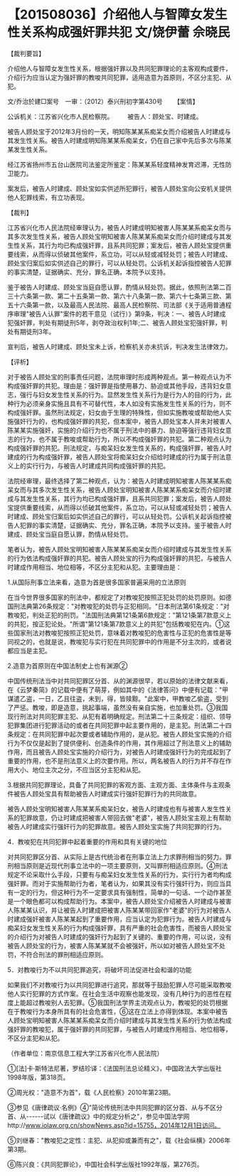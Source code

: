 # 【201508036】介绍他人与智障女发生性关系构成强奸罪共犯 文/饶伊蕾 佘晓民

【裁判要旨】

介绍他人与智障女发生性关系，根据强奸罪以及共同犯罪理论的主客观构成要件，介绍行为应当认定为强奸罪的教唆共同犯罪，适用造意为首原则，不区分主犯、从犯。

文/乔治於建□案号　一审：（2012）泰兴刑初字第430号 　　【案情】

公诉机关：江苏省兴化市人民检察院。 　　被告人：顾处宝、时建成。

被告人顾处宝于2012年3月份的一天，明知陈某某系痴呆女而介绍被告人时建成与其发生性关系。被告人时建成明知陈某某系痴呆女，仍在自己家中先后多次与陈某某发生性关系。

经江苏省扬州市五台山医院司法鉴定所鉴定：陈某某系轻度精神发育迟滞，无性防卫能力。

案发后，被告人时建成、顾处宝如实供述所犯罪行，被告人顾处宝向公安机关提供他人犯罪线索，有立功表现。

【裁判】

江苏省兴化市人民法院经审理认为，被告人时建成明知被害人陈某某系痴呆女而与其多次发生性关系，被告人顾处宝明知被害人陈某某系痴呆女而介绍时建成与其发生性关系，其行为均已构成强奸罪，且系共同犯罪；案发后，被告人顾处宝提供重要线索，从而得以侦破其他案件，系立功，可以从轻或减轻处罚；被告人时建成、顾处宝归案后如实供述自己的罪行，可以从轻处罚。公诉机关起诉指控被告人犯罪的事实清楚，证据确实、充分，罪名正确，本院予以支持。

鉴于被告人时建成、顾处宝当庭自愿认罪，酌情从轻处罚。据此，依照刑法第二百三十六条第一款、第二十五条第一款、第六十八条第一款、第六十七条第三款、第五十六条第一款，以及最高人民法院、最高人民检察院、司法部《关于适用普通程序审理"被告人认罪"案件的若干意见（试行）》第9条，判决：一、被告人时建成犯强奸罪，判处有期徒刑5年，剥夺政治权利1年;二、被告人顾处宝犯强奸罪，判处有期徒刑3年。

宣判后，被告人时建成、顾处宝未上诉，检察机关亦未抗诉，判决发生法律效力。

【评析】

对于被告人顾处宝的刑事责任问题，法院审理时形成两种观点。第一种观点认为不构成强奸罪的共犯。理由是：强奸罪是指使用暴力、胁迫或其他手段，违背妇女意志，强行与妇女发生性关系的行为。显然发生性关系行为是行为人的目的行为，此种行为必须亲身实施且具有不可替代性，本人如没有实施发生性关系的行为，则不构成强奸罪。虽然刑法规定，妇女由于生理的特殊性，但如实施教唆或帮助他人实施强奸行为的，也构成强奸罪的共犯，但本案中，被告人顾处宝本人并未对被害人陈某某实施强奸，实施的介绍行为也不属于刑法中的暴力、胁迫等强行违背妇女意志的行为，也不属于教唆或帮助行为，所以不构成强奸罪的共犯。第二种观点认为构成强奸罪的共犯。刑法规定，与痴呆妇女发生性关系的，构成强奸罪，被告人时建成的行为构成强奸罪，被告人顾处宝将痴呆妇女介绍给时建成的行为属于刑法意义上的实行行为，与被告人时建成共同构成强奸罪的共犯。

法院经审理，最终选择了第二种观点，认为：被告人时建成明知被害人陈某某系痴呆女而与其多次发生性关系，被告人顾处宝明知被害人陈某某系痴呆女而介绍时建成与其发生性关系，其行为均已构成强奸罪，且系共同犯罪；案发后，被告人顾处宝提供重要线索，从而得以侦破其他案件，系立功，可以从轻或减轻处罚；被告人时建成、顾处宝归案后如实供述自己的罪行，可以从轻处罚。公诉机关起诉指控被告人犯罪的事实清楚，证据确实、充分，罪名正确，本院予以支持。鉴于被告人时建成、顾处宝当庭自愿认罪，酌情从轻处罚。

笔者认为，被告人顾处宝明知被害人陈某某系痴呆女而介绍时建成与其发生性关系的行为依法构成强奸罪的共犯。被告人顾处宝的行为构成强奸罪的共犯，与被告人时建成作用相当、地位相等，不区分主犯和从犯。主要理由是：

1.从国际刑事立法来看，造意为首是很多国家普遍采用的立法原则

在当今世界很多国家的刑法中，都规定了对教唆犯按照正犯处罚的处罚原则。如德国刑法典第26条规定："对教唆犯的处罚与正犯相同。"日本刑法第61条规定："对教唆犯，判处正犯的刑罚。"法国刑法典第121条第6款规定："第121条第7款意义上的共犯，按正犯论处。"所谓"第121条第7款意义上的共犯"包括教唆犯在内。①这些国家刑法对教唆犯按照正犯处罚，意味着对教唆犯的危害性与正犯的危害性是等同视之的，也就是说，教唆犯与实行犯在共同犯罪中的作用是不分主次的，或者说都应当是主犯。

2.造意为首原则在中国法制史上也有渊源②

中国传统刑法当中对共同犯罪区分首、从的渊源很早，若以原始的法律文献来看，在《云梦秦简》的记载中便有了萌芽，例如其中的《法律答问》中便有记载："甲谋遣乙盗，一日，乙且往盗，未到，得，皆赎黥。"此案中，甲教唆乙偷盗，受到了严惩。教唆，即是造意，挑起事端，虽然没有亲自实施，也加重处罚。③我国现行刑法对共同犯罪主犯、从犯有着明确规定。刑法第二十三条规定：组织、领导犯罪集团进行犯罪活动的或者在共同犯罪中起主要作用的，是主犯。刑法第二十四条规定：在共同犯罪中起次要或者辅助作用的，是从犯。被告人顾处宝实施的介绍行为不仅仅是起到了提供便利、创造条件的作用，其作用超过了刑法意义上的辅助作用，而且被告人顾处宝实施的介绍行为，对被告人时建成强奸行为的完成起到了重要的作用，也不是刑法意义上的次要作用。所以，两名被告人的行为并不存在作用大小、地位主次之分，不应当区分主犯和从犯。

3.根据共同犯罪理论，具备了共同犯罪的客观方面、主观方面、主体条件与主观条件被告人顾处宝具有帮助被告人时建成实行强奸犯罪行为的共同故意。

被告人顾处宝明知被害人陈某某系痴呆妇女，被告人时建成也有与被害人发生性关系的犯罪故意，仍让时建成把被害人带回去做"老婆"，被告人顾处宝主观上有帮助被告人时建成实行强奸行为的犯罪故意。被告人顾处宝实施了共同犯罪的行为。

4．教唆犯在共同犯罪中起着重要的作用和具有关键的地位

对共同犯罪区分首、从实际上是古代统治者在刑事立法上力求罪刑相当的努力。罪刑相当原则是近现代刑事立法中的一项主要原则，又叫罪刑相适应原则。④刑法规定不论采取什么手段，只要有与痴呆妇女发生性关系的行为，实行行为者均构成强奸罪。而对于实施帮助行为者，笔者认为，如果其没有实行强奸行为，则应当具有一定的行为，但这种行为不一定要求具有强制性，简单的一句话、一个动作甚至是一个眼色都可以构成帮助行为。本案中，被告人顾处宝介绍被告人时建成与被害人陈某某认识，并让被告人时建成把被害人陈某某带回家作"老婆"的行为对被告人时建成强奸被害人陈某某起到了重要作用，应当认定为犯罪行为。被告人时建成与痴呆妇女发生性关系的行为构成强奸罪，具有严重的社会危害性，而被告人顾处宝的介绍行为对被告人时建成的强奸行为起到了关键的、重要的作用，可以说，没有被告人顾处宝的行为，被害人陈某某就不会被强奸，所以如对被告人顾处宝不处罚，不符合刑法的罪刑相适应原则。

5．对教唆行为不以共同犯罪追究，将破坏司法促进社会和谐的功能

如果我们不对教唆行为以共同犯罪进行追究，那就等于鼓励犯罪人尽可能采取教唆他人实行犯罪的方式作案。在社会生活中观察也能发现，没有几种行为的恶性在程度上能超过教唆别人去犯罪。⑤我国刑法学界主流观点认为，教唆犯的处罚根据在于教唆行为本身所具有的社会危害性，⑥这在立法上亦得到体现。本案中被告人顾处宝明知被害人陈某某系痴呆女而介绍时建成与其发生性关系的行为依法构成强奸罪的教唆犯，属于强奸罪的共同犯罪，与被告人时建成作用相当、地位相等，不区分主犯和从犯。

（作者单位：南京信息工程大学江苏省兴化市人民法院）

①\[法\]卡·斯特法尼著，罗结珍译：《法国刑法总论精义》，中国政法大学出版社1998年版，第318页。

②周光权："造意不为首"，载《人民检察》2010年第23期。

③参见《唐律疏议·名例》④"简论传统刑法中共同犯罪的区分首、从与不区分首、从------试以《唐律疏议》中的规定分析之"，参见中国法学网http://www.iolaw.org.cn/showNews.asp?id=15755，2014年12月1日访问。

⑤刘继春："教唆犯之定性：主犯、从犯抑或兼而有之"，载《社会纵横》2006年第3期。

⑥陈兴良：《共同犯罪论》，中国社会科学出版社1992年版，第276页。
